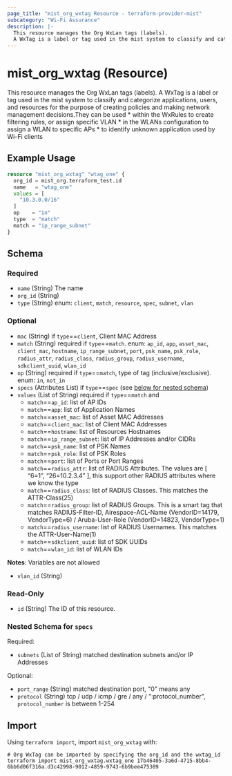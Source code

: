 ```yaml
---
page_title: "mist_org_wxtag Resource - terraform-provider-mist"
subcategory: "Wi-Fi Assurance"
description: |-
  This resource manages the Org WxLan tags (labels).
  A WxTag is a label or tag used in the mist system to classify and categorize applications, users, and resources for the purpose of creating policies and making network management decisions.They can be used   * within the WxRules to create filtering rules, or assign specific VLAN  * in the WLANs configuration to assign a WLAN to specific APs  * to identify unknown application used by Wi-Fi clients
---
```


# mist_org_wxtag (Resource)

This resource manages the Org WxLan tags (labels).
A WxTag is a label or tag used in the mist system to classify and categorize applications, users, and resources for the purpose of creating policies and making network management decisions.They can be used   * within the WxRules to create filtering rules, or assign specific VLAN  * in the WLANs configuration to assign a WLAN to specific APs  * to identify unknown application used by Wi-Fi clients


## Example Usage

```terraform
resource "mist_org_wxtag" "wtag_one" {
  org_id = mist_org.terraform_test.id
  name   = "wtag_one"
  values = [
    "10.3.0.0/16"
  ]
  op    = "in"
  type  = "match"
  match = "ip_range_subnet"
}
```

<!-- schema generated by tfplugindocs -->
## Schema

### Required

- `name` (String) The name
- `org_id` (String)
- `type` (String) enum: `client`, `match`, `resource`, `spec`, `subnet`, `vlan`

### Optional

- `mac` (String) if `type`==`client`, Client MAC Address
- `match` (String) required if `type`==`match`. enum: `ap_id`, `app`, `asset_mac`, `client_mac`, `hostname`, `ip_range_subnet`, `port`, `psk_name`, `psk_role`, `radius_attr`, `radius_class`, `radius_group`, `radius_username`, `sdkclient_uuid`, `wlan_id`
- `op` (String) required if `type`==`match`, type of tag (inclusive/exclusive). enum: `in`, `not_in`
- `specs` (Attributes List) if `type`==`spec` (see [below for nested schema](#nestedatt--specs))
- `values` (List of String) required if `type`==`match` and
  * `match`==`ap_id`: list of AP IDs
  * `match`==`app`: list of Application Names
  * `match`==`asset_mac`: list of Asset MAC Addresses
  * `match`==`client_mac`: list of Client MAC Addresses
  * `match`==`hostname`: list of Resources Hostnames
  * `match`==`ip_range_subnet`: list of IP Addresses and/or CIDRs
  * `match`==`psk_name`: list of PSK Names
  * `match`==`psk_role`: list of PSK Roles
  * `match`==`port`: list of Ports or Port Ranges
  * `match`==`radius_attr`: list of RADIUS Attributes. The values are [ “6=1”, “26=10.2.3.4” ], this support other RADIUS attributes where we know the type
  * `match`==`radius_class`: list of RADIUS Classes. This matches the ATTR-Class(25)
  * `match`==`radius_group`: list of RADIUS Groups. This is a smart tag that matches RADIUS-Filter-ID, Airespace-ACL-Name (VendorID=14179, VendorType=6) / Aruba-User-Role (VendorID=14823, VendorType=1)
  * `match`==`radius_username`: list of RADIUS Usernames. This matches the ATTR-User-Name(1)
  * `match`==`sdkclient_uuid`: list of SDK UUIDs
  * `match`==`wlan_id`: list of WLAN IDs

**Notes**:
Variables are not allowed
- `vlan_id` (String)

### Read-Only

- `id` (String) The ID of this resource.

<a id="nestedatt--specs"></a>
### Nested Schema for `specs`

Required:

- `subnets` (List of String) matched destination subnets and/or IP Addresses

Optional:

- `port_range` (String) matched destination port, "0" means any
- `protocol` (String) tcp / udp / icmp / gre / any / ":protocol_number", `protocol_number` is between 1-254



## Import
Using `terraform import`, import `mist_org_wxtag` with:
```shell
# Org WxTag can be imported by specifying the org_id and the wxtag_id
terraform import mist_org_wxtag.wxtag_one 17b46405-3a6d-4715-8bb4-6bb6d06f316a.d3c42998-9012-4859-9743-6b9bee475309
```